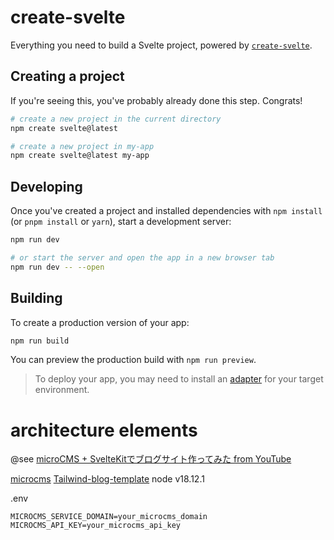 # create-svelte

Everything you need to build a Svelte project, powered by [`create-svelte`](https://github.com/sveltejs/kit/tree/master/packages/create-svelte).

## Creating a project

If you're seeing this, you've probably already done this step. Congrats!

```bash
# create a new project in the current directory
npm create svelte@latest

# create a new project in my-app
npm create svelte@latest my-app
```

## Developing

Once you've created a project and installed dependencies with `npm install` (or `pnpm install` or `yarn`), start a development server:

```bash
npm run dev

# or start the server and open the app in a new browser tab
npm run dev -- --open
```

## Building

To create a production version of your app:

```bash
npm run build
```

You can preview the production build with `npm run preview`.

> To deploy your app, you may need to install an [adapter](https://kit.svelte.dev/docs/adapters) for your target environment.

# architecture elements

@see
[microCMS + SvelteKitでブログサイト作ってみた from YouTube](https://www.youtube.com/watch?v=MQCupW94wxk)

[microcms](https://microcms.io/)
[Tailwind-blog-template](https://github.com/davidgrzyb/tailwind-blog-template)
node v18.12.1

.env
```
MICROCMS_SERVICE_DOMAIN=your_microcms_domain
MICROCMS_API_KEY=your_microcms_api_key
```